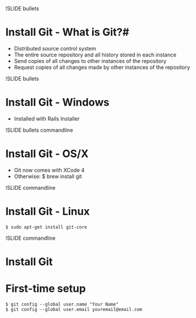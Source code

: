 !SLIDE bullets
# Install Git - What is Git?#

* Distributed source control system
* The entire source repository and all history stored in each instance
* Send copies of all changes to other instances of the repository
* Request copies of all changes made by other instances of the repository

!SLIDE bullets
# Install Git - Windows #

* Installed with Rails Installer

!SLIDE bullets commandline
# Install Git - OS/X #

* Git now comes with XCode 4
* Otherwise:
    $ brew install git

!SLIDE commandline
# Install Git - Linux #
    $ sudo apt-get install git-core

!SLIDE commandline
# Install Git #
# First-time setup #
    $ git config --global user.name "Your Name"
    $ git config --global user.email youremail@email.com
